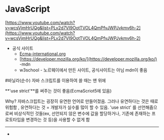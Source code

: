 # JavaScript

[https://www.youtube.com/watch?v=wcsVjmHrUQg&list=PLv2d7VI9OotTVOL4QmPfvJWPJvkmv6h-2](https://www.youtube.com/watch?v=wcsVjmHrUQg&list=PLv2d7VI9OotTVOL4QmPfvJWPJvkmv6h-2)

- 공식 사이트
    - [Ecma-international.org](https://www.ecma-international.org/)
    - [https://developer.mozilla.org/ko/](https://developer.mozilla.org/ko/) -mdn
    - w3school - 노르웨이에서 만든 사이트, 공식사이트는 아님 mdn이 좋음

#바닐라(순수) 자바 스크립트를 이용하여 쓸 때는 맨 위에

**'use strict'**를 써주는 것이 좋음(EcmaScriot5에 있음)

Why? 자바스크립트는 굉장히 유연한 언어로 만들어졌음. 그러나 유연하다는 것은 때로 위험함 , 유연하다는 것 = 개발자가 실수를 많이 할 수 있음.  'use strict' 를 선언해줌으로써 비상식적인 것들(ex, 선언되지 않은 변수에 값을 할당하거나, 기존에 존재하는 프로토타입을 변경하는 것 등)을 사용할 수 없게 함

---

- **<script> 위치**
    1. **<head> 안에 <script> 포함** 
    - parsing html - script 만나면 parsing 멈추고 fetching(js파일 서버에서 다운), executing(실행) js - 다시 parsing

    **단점** 

    **:** 자바스크립트 파일의 용량이 크고 인터넷이 느리면 사용자가 웹사이트를 보는데 많은 시간이 소요됨 - 좋은게 아님

    **2. <body> 끝나기전에 스크립트 포함**

    - parsing - fetching - executing

    사용자가 js파일을 받기 전에 이미 페이지가 준비되어있어서 먼저 페이지 컨텐츠를 볼 수 있음.  

    **단점**

     **:** 웹사이트가 자바스크립트에 엄청 의존적이라면(ex, 자바스크립트를 이용해 서버에서 받아오거나,  DOM요소를 이쁘게 꾸며줌) 사용자가 정상적인(의미있는) 페이지를 보기까지 좀 fetching시간과 실행시키는 시간을 기다려야함

    **3. <head>안에 <script async ~>, async속성 사용**

    - parsing하다 async만나면 병렬로 js파일을 다운로드하라고(fetching하라고) 명령해놓고 다운로드가 되면 parsing을 멈추고(blocked) 다운로드된 js를 excuting함 - 다시 parsing
    - async는 boolean type의 속성이기 때문에 선언만해도 true로 설정이 됨

        **단점**

         **:** body끝에 작성할 때 보다 다운로드 받는 시간을 절약할 수 있지만, 쿼리 select를 통해 DOM 요소를 조작할 때 html중에 원하는 요소가 아직 정의되지 않았을 수도 있음

         js를 fetching하고 excuting할때마다 blocked하기 때문에 사용자가 웹페이지를 볼 때 여전히 시간이 좀 걸림

    **4. <head>안에 <script defer src="">, defer 속성 사용                        ***제일 안전함**

    - parsing하다가 defer만나면 src를 fetching하라는 명령만 내리고 나머지 html을 다 parsing한 후 다운로드 된 js를  excuting함
    - html을 parsing하는동안 필요한 자바스크립트를 fetching해놓고 사용자에게 페이지를 보여준다음 바로 이어서 js를 excuting함
    - async는 먼저 fetching된 js부터 excuting하지만(정의된 순서에 상관없이 실행되기 때문에 js파일이 순서에 의존적이라면 문제가 발생함) defer은 다 fetching한 후 excuting함 - defer 옵션을 사용하는게 가장 효율적이고 안전함

---

## Variable

- 변수 : 변경될 수 있는 값, **let** 을 쓴다 → 값이 변경될 수 있는 type : **Mutable data type**
- let name; 이라고 변수를 정의하면 application 메모리에 한 공간을 가리키는 포인터가 생기는 것으로 볼 수 있음.
- block scope →  {} : block 안에서 정의된 변수는 block 밖에서 접근이 불가능함
- global scope : file 안에서, block 밖에서 정의된 변수, 어느 곳에서나 접근이 가능함

                              어플리케이션이 시작될때부터 끝날때까지 항상 메모리에 있기 때문에 최소한으로 쓰는게 좋다. 

- var는 잘 안씀 : hoisting(어디에 선언했냐에 상관없이 항상 제일위로 선언을 끌어올려주는것) 이 가능함. block scope이 없음 → block을 무시함

---

## Constants

- 값을 한번 할당하면 , 그 값이 절때 변경할 수 없는 것 → immutable data type
- const를 쓰는 이유
    1. 보안상으로 안전함.  
    2. 여러 thread가 값을 변경하는 것은 매우 안전하지 않은 일
    3. 다른 개발자들이 코드를 변경할 때 실수를 줄일 수 있음

    ```jsx
    //const로 선언했기 때문에 soobin 이라는 값은 못바꿈
    const soobin = { name: 'soobinhong', age: 3};
    //값 변경
    soobin.age = 20;

    ```

---

## Variable Type (변수 타입)

1. primitive type : 더이상 작은 단위로 나뉠 수 없는 single item
    - number : 숫자, 소수점 상관 없음. 굳이 선언하지 않아도 됨

                       Infinity(무한대), -Infinity(-무한대), NaN(숫자가 아닌 경우) 값이 있음

                  bigInt 라는 type 이 추가됨. 숫자 뒤에 n을 붙이면 됨

    - string : 한 단어 가능, 'hello' + world 가능

                      template literals : `기호와 ${}를 이용하면 붙여서 나옴 ex, const a = `hello ${world}`;

    - boolean : true or false

                          true : 숫자, 문자 다됨

                          false : 0, null, undefined, NaN, ''

    - null : 너는 비어있는 값이라고 정의하는 것
    - undefined : 선언은 되어있지만 값이 지정되어있지 않은 것
    - symbol : map같은 다른 구조에서 고유한 식별자가 필요할 때 쓰임.
        - 예시

            ```jsx
            // 동일한 string으로 만들었어도 같지 않음, 고유한 식별자 
            const a = Symbol('b');
            const c = Symbol('b');

            console.log(a === c) //false

            // 같은 걸로 만들어주고 싶으면 .for해주면 된다
            const a = Symbol.for('b');
            const c = Symbol.for('b');

            console.log(a===c); //true

            //symbol은 바로 consol.log로 출력하려고 하면 에러남. 
            // 반드시 .description으로 String으로 변환 후 출력해야 함
            console.log(${a.description});
            ```

2. object type : single item 들을 여러개 묶어서 한 단위로 관리할 수 있게 하는것

                           function, first-class function

---

## Dynamic typing

- javascript는 변수를 선언할 때 어떤 타입인지 선언하지 않고 프로그램이 동작할 때 할당된 값에 따라 타입이 변경될 수 있음, 그래서 에러가 발생하는 경우가 많음

 

```jsx

let a = 'hello';
console.log(a.charAt(0)); //h
a = '7' + 1;
console.log(`value: ${a}, type: ${typeof a}`); //value: 71, type: string
a = '8' / '2';
console.log(`value: ${a}, type: ${typeof a}`); //value: 4, type: number
console.log(a.charAt(0)); //error
```

- 처음에 String으로 선언했어도 나중에 누군가가 number로 바꿔버리면 에러남..

---

## Operation

---
